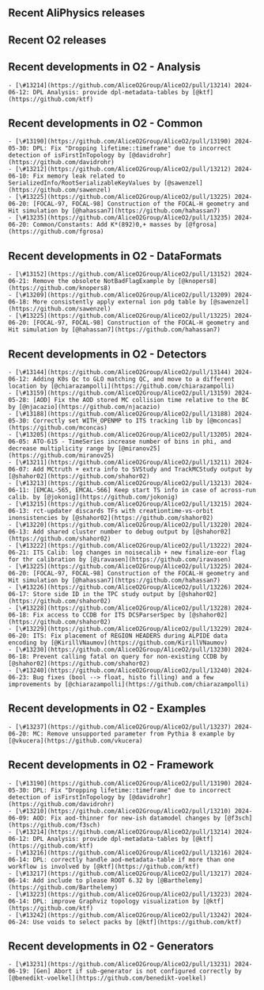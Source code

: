 ## Recent AliPhysics releases
## Recent O2 releases
## Recent developments in O2 - Analysis
	- [\#13214](https://github.com/AliceO2Group/AliceO2/pull/13214) 2024-06-12: DPL Analysis: provide dpl-metadata-tables by [@ktf](https://github.com/ktf)
## Recent developments in O2 - Common
	- [\#13190](https://github.com/AliceO2Group/AliceO2/pull/13190) 2024-05-30: DPL: Fix "Dropping lifetime::timeframe" due to incorrect detection of isFirstInTopology by [@davidrohr](https://github.com/davidrohr)
	- [\#13212](https://github.com/AliceO2Group/AliceO2/pull/13212) 2024-06-10: Fix memory leak related to SerializedInfo/RootSerializableKeyValues by [@sawenzel](https://github.com/sawenzel)
	- [\#13225](https://github.com/AliceO2Group/AliceO2/pull/13225) 2024-06-20: [FOCAL-97, FOCAL-98] Construction of the FOCAL-H geometry and Hit simulation by [@hahassan7](https://github.com/hahassan7)
	- [\#13235](https://github.com/AliceO2Group/AliceO2/pull/13235) 2024-06-20: Common/Constants: Add K*(892)0,+ masses by [@fgrosa](https://github.com/fgrosa)
## Recent developments in O2 - DataFormats
	- [\#13152](https://github.com/AliceO2Group/AliceO2/pull/13152) 2024-06-21: Remove the obsolete NotBadFlagExample by [@knopers8](https://github.com/knopers8)
	- [\#13209](https://github.com/AliceO2Group/AliceO2/pull/13209) 2024-06-18: More consistently apply external ion pdg table by [@sawenzel](https://github.com/sawenzel)
	- [\#13225](https://github.com/AliceO2Group/AliceO2/pull/13225) 2024-06-20: [FOCAL-97, FOCAL-98] Construction of the FOCAL-H geometry and Hit simulation by [@hahassan7](https://github.com/hahassan7)
## Recent developments in O2 - Detectors
	- [\#13144](https://github.com/AliceO2Group/AliceO2/pull/13144) 2024-06-12: Adding K0s Qc to GLO matching QC, and move to a different location by [@chiarazampolli](https://github.com/chiarazampolli)
	- [\#13159](https://github.com/AliceO2Group/AliceO2/pull/13159) 2024-05-28: [AOD] Fix the AOD stored MC collision time relative to the BC by [@njacazio](https://github.com/njacazio)
	- [\#13188](https://github.com/AliceO2Group/AliceO2/pull/13188) 2024-05-30: Correctly set WITH_OPENMP to ITS tracking lib by [@mconcas](https://github.com/mconcas)
	- [\#13205](https://github.com/AliceO2Group/AliceO2/pull/13205) 2024-06-05: ATO-615 - TimeSeries increase number of bins in phi, and decrease multiplicity range by [@miranov25](https://github.com/miranov25)
	- [\#13211](https://github.com/AliceO2Group/AliceO2/pull/13211) 2024-06-07: Add MCtruth + extra info to SVStudy and TrackMCStudy output by [@shahor02](https://github.com/shahor02)
	- [\#13213](https://github.com/AliceO2Group/AliceO2/pull/13213) 2024-06-11: [EMCAL-565, EMCAL-566] Keep start TS info in case of across-run calib. by [@jokonig](https://github.com/jokonig)
	- [\#13215](https://github.com/AliceO2Group/AliceO2/pull/13215) 2024-06-13: rct-updater discards TFs with creationtime-vs-orbit inonsistencies by [@shahor02](https://github.com/shahor02)
	- [\#13220](https://github.com/AliceO2Group/AliceO2/pull/13220) 2024-06-13: Add shared cluster number to debug output by [@shahor02](https://github.com/shahor02)
	- [\#13222](https://github.com/AliceO2Group/AliceO2/pull/13222) 2024-06-21: ITS Calib: log changes in noisecalib + new finalize-eor flag for thr calibration by [@iravasen](https://github.com/iravasen)
	- [\#13225](https://github.com/AliceO2Group/AliceO2/pull/13225) 2024-06-20: [FOCAL-97, FOCAL-98] Construction of the FOCAL-H geometry and Hit simulation by [@hahassan7](https://github.com/hahassan7)
	- [\#13226](https://github.com/AliceO2Group/AliceO2/pull/13226) 2024-06-17: Store side ID in the TPC study output by [@shahor02](https://github.com/shahor02)
	- [\#13228](https://github.com/AliceO2Group/AliceO2/pull/13228) 2024-06-18: Fix access to CCDB for ITS DCSParserSpec by [@shahor02](https://github.com/shahor02)
	- [\#13229](https://github.com/AliceO2Group/AliceO2/pull/13229) 2024-06-20: ITS: Fix placement of REGION HEADERS during ALPIDE data encoding by [@KirillVNaumov](https://github.com/KirillVNaumov)
	- [\#13230](https://github.com/AliceO2Group/AliceO2/pull/13230) 2024-06-18: Prevent calling fatal on query for non-existing CCDB by [@shahor02](https://github.com/shahor02)
	- [\#13240](https://github.com/AliceO2Group/AliceO2/pull/13240) 2024-06-23: Bug fixes (bool --> float, histo filling) and a few improvements by [@chiarazampolli](https://github.com/chiarazampolli)
## Recent developments in O2 - Examples
	- [\#13237](https://github.com/AliceO2Group/AliceO2/pull/13237) 2024-06-20: MC: Remove unsupported parameter from Pythia 8 example by [@vkucera](https://github.com/vkucera)
## Recent developments in O2 - Framework
	- [\#13190](https://github.com/AliceO2Group/AliceO2/pull/13190) 2024-05-30: DPL: Fix "Dropping lifetime::timeframe" due to incorrect detection of isFirstInTopology by [@davidrohr](https://github.com/davidrohr)
	- [\#13210](https://github.com/AliceO2Group/AliceO2/pull/13210) 2024-06-09: AOD: Fix aod-thinner for new-ish datamodel changes by [@f3sch](https://github.com/f3sch)
	- [\#13214](https://github.com/AliceO2Group/AliceO2/pull/13214) 2024-06-12: DPL Analysis: provide dpl-metadata-tables by [@ktf](https://github.com/ktf)
	- [\#13216](https://github.com/AliceO2Group/AliceO2/pull/13216) 2024-06-14: DPL: correctly handle aod-metadata-table if more than one workflow is involved by [@ktf](https://github.com/ktf)
	- [\#13217](https://github.com/AliceO2Group/AliceO2/pull/13217) 2024-06-14: Add include to please ROOT 6.32 by [@Barthelemy](https://github.com/Barthelemy)
	- [\#13223](https://github.com/AliceO2Group/AliceO2/pull/13223) 2024-06-14: DPL: improve Graphviz topology visualization by [@ktf](https://github.com/ktf)
	- [\#13242](https://github.com/AliceO2Group/AliceO2/pull/13242) 2024-06-24: Use voids to select packs by [@ktf](https://github.com/ktf)
## Recent developments in O2 - Generators
	- [\#13231](https://github.com/AliceO2Group/AliceO2/pull/13231) 2024-06-19: [Gen] Abort if sub-generator is not configured correctly by [@benedikt-voelkel](https://github.com/benedikt-voelkel)
